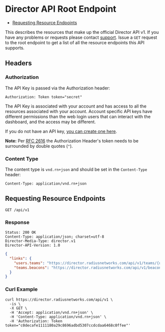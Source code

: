 # Director API Root Endpoint

- [Requesting Resource Endpoints](#requesting-resource-endpoints)

This describes the resources that make up the official Director API v1. If
you have any problems or requests please contact
[support](http://www.radiusnetworks.com/support.html). Issue a `GET`
request to the root endpoint to get a list of all the resource endpoints
this API supports.

## Headers <a href="#headers" id="headers" class="headerlink"></a>

### Authorization <a href="#authorization" id="authorization" class="headerlink"></a>

The API Key is passed via the Authorization header:

```
Authorization: Token token="secret"
```

The API Key is associated with your account and has access to all the resources
associated with your account. Account specific API keys have different
permissions than the web login users that can interact with the dashboard, and
the access may be different.

If you do not have an API key, [you can create one here](https://account.radiusnetworks.com/personal_token).

**Note:** Per [RFC 2616](http://www.w3.org/Protocols/rfc2616/rfc2616-sec2.html#sec2.2)
the Authorization Header's token needs to be surrounded by double quotes (`"`).

### Content Type <a href="#content-type" id="content-type" class="headerlink"></a>

The content type is `vnd.rn+json` and should be set in the `Content-Type`
header:

```
Content-Type: application/vnd.rn+json
```

## Requesting Resource Endpoints <a href="#requesting-resource-endpoints" class="header-link"></a>

```
GET /api/v1
```

### Response <a href="#requesting-resource-endpoints-response" class="header-link"></a>

```
Status: 200 OK
Content-Type: application/json; charset=utf-8
Director-Media-Type: director.v1
Director-API-Version: 1.0
```
```json
{
  "links": {
    "users.teams": "https://director.radiusnetworks.com/api/v1/teams/{users.teams}",
    "teams.beacons": "https://director.radiusnetworks.com/api/v1/beacons/{teams.beacons}"
  }
}
```

### Curl Example <a href="#requesting-resource-endpoints-curl-example" class="header-link"></a>

```
curl https://director.radiusnetworks.com/api/v1 \
  -is \
  -X GET \
  -H 'Accept: application/vnd.rn+json' \
  -H 'Content-Type: application/vnd.rn+json' \
  -H 'Authorization: Token token="c0decafe1111180a29c8696adbd5307ccdcdaa6468c0ffee"'
```
